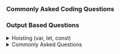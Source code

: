 ### Commonly Asked Coding Questions
### Output Based Questions

<details>
  <summary> Hoisting (var, let, const) </summary>
  
  #### Hoisting
  **Question 1** (Important):
  ```js
let arr = [1,2];
for(var i = 0; i<arr.length;i++){
setTimeout(()=>{
console.log(i);
},[1000])
}
```
**Output**:
```js
2
2
```
**Explanation**:
Since `var` is global-scoped, the value of `i` is shared across all iterations of the loop. By the time the `setTimeout` callbacks execute (after 1000ms), the loop will have completed, and `i` will have the value `2` (the length of the array).
`i = 0` for the 1st time
`i = 1` for the 2nd time 
Then `i = 2` checks the for loop length is `2 < 2` which is false but as i is `var` after settimeout `i` will be printed `2`

**Question 2** Temporal Dead Zone
```js
console.log(a);
var a = 10;

console.log(b);
let b = 20;

```
**Output**:
```js
undefined
ReferenceError: Cannot access 'b' before initialization
```
**Explanation**:
`var` declarations are hoisted (moved to the top of their scope) and initialized with undefined. So, `console.log(a)` works but prints undefined.
let declarations are also hoisted but are in the temporal dead zone until their initialization. Accessing b before the let b = 20 line throws a ReferenceError

**Question 3**: `var` in a loop
```js
for (var i = 0; i < 3; i++) {
  setTimeout(() => console.log(i), 1000);
}
```
**Output**:
```js
3
3
3
```
**Explanation**:
Similar to Question 1

**Question 4**: `let` in a loop
```js
for (let i = 0; i < 3; i++) {
  setTimeout(() => console.log(i), 1000);
}

```
**Output**:
```js
0
1
2
```
**Explanation**:
`let` is block-scoped, so each iteration of the loop creates a new instance of `i` that is preserved for the `setTimeout` callback.

**Question 5** : `const` in a loop
```js
for (const i = 0; i < 3; i++) {
  console.log(i);
}
```
**Output**:
```js
TypeError: Assignment to constant variable.
```
**Explanation**:
`const` variables cannot be reassigned. The loop tries to increment `i`, causing a `TypeError`.

**Question 6** : Re-declaration
```js
var a = 10;
var a = 20;

let b = 30;
let b = 40;

const c = 50;
const c = 60;

```
**Output**:
```js
No Error for var
SyntaxError: Identifier 'b' has already been declared
SyntaxError: Identifier 'c' has already been declared

```
**Explanation**:
`let` and `const` do not allow re-declaration in the same scope and throw a SyntaxError.

**Question 7** : Block Scope
```js
{
  let a = 10;
  var b = 20;
}
console.log(a);
console.log(b);

```
**Output**:
```js
ReferenceError: a is not defined
20
```
**Explanation**:
`let` is blocked scope so a is not reachable. whereas `var` is global scope so prints `20`

**Question 8** : Shadowing
```js
let x = 10;
{
  var x = 20;
}

```
**Output**:
```js
SyntaxError: Identifier 'x' has already been declared
```
**Explanation**:
A `SyntaxError` is thrown because `x` is already declared with let.
`var` and `let` declarations cannot co-exist in the same scope.

**Question 9** : Scoping with Functions
```js
function test() {
  if (true) {
    var a = 10;
    let b = 20;
  }
  console.log(a);
  console.log(b);
}
test();

```
**Output**:
```js
10
ReferenceError: b is not defined
```
**Explanation**:
let is block-scoped, so b is not accessible outside the if block.

**Question 10** : Global `var` vs Global `let`
```js
var a = 10;
let b = 20;

window.a = 30; // works in browsers
window.b = 40;

console.log(a, b);
console.log(window.a, window.b);

```
**Output**:
```js
10 20
30 undefined
```
**Explanation**:
`let` does not create a property on the `window` object.

**Question 11** : `var` Hoisting in Functions (Important)
```js
function test() {
  console.log(a);
  var a = 10;
  function a() {}
}
test();

```
**Output**:
```js
[Function: a]
```
**Explanation**:
Function declarations take precedence over var declarations during hoisting, so a is initially a function

**Question 12** : Default Values and Hoisting (Important)
```js
console.log(foo());
function foo() {
  return "Hello";
}
var foo = function () {
  return "Hi";
};

```
**Output**:
```js
"Hello"
```
**Explanation**:
- Function declarations are hoisted with the function definition.
- The `foo` function declaration is hoisted, and the `var foo` assignment comes later, so the original `foo` function executes.

**Question 13** : Multiple Declarations and Hoisting
```js
var a = 1;

function test() {
  console.log(a);
  var a = 2;
  console.log(a);
}
test();
console.log(a);

```
**Output**:
```js
undefined
2
1

```
**Explanation**:
Inside test, the `var` a declaration is hoisted, shadowing the global `a`. It is initialized to `undefined` initially, so `console.log(a)` inside the function prints `undefined` at first and `2` after assignment.

**Question 14**
```js
function tricky() {
  console.log(a);
  var a = 10;
  let b = 20;
  console.log(b);
}
tricky();

```
**Output**:
```js
undefined
ReferenceError: Cannot access 'b' before initialization
```
**Explanation**:
The `let b` is in the **temporal dead zone** until it is initialized, so accessing it before initialization throws a `ReferenceError`.

**Question 15**: Nested Function Hoisting
```js
function outer() {
  console.log(typeof inner);
  function inner() {}
  console.log(typeof inner);
}
outer();

```
**Output**:
```js
function
function
```
**Explanation**:
The `function inner` is hoisted inside `outer`. Before its definition, typeof inner is "function", not "undefined", because function declarations are hoisted with their definitions.

</details>

<details>
  <summary>Commonly Asked Questions</summary>
  
  ### Commonly Asked Questions during interview

  **Question 1**: (Infosys)
  ```js
const [x,y=5] = [10]
console.log(x+y);
  ```
  **Output**:
   ```js
15
  ```

  **Explanation**:
  - It is a  `[x,y=5]` is destructuring syntax so in destructuring the values are assigned in the same order as they appear in the array.
  - So `x = 10` and initially `y = undefined` as there is no value but here `y`=5` so `undefined` will become `5`. `x + y` i.e `10 + 5` = `15`

     **Question 2**: (TCS)
  ```js
console.log(!!{});
console.log(!![]);
  ```
  **Output**:
   ```js
True
True
  ```

  **Explanation**:
  - In JavaScript, some values are falsy (e.g., 0, "", null, undefined, NaN, and false), and all other values are truthy.
  - Empty objects `({})` and empty arrays `([])` are truthy values.
  - So output here will be 1st negation will `!{}` will be give `false` and 2nd negation `!!{}` will give `true` similarly  for `!![]`

     **Question 3**:
  ```js
let h = "100px";
let w = "20px"
console.log(parseInt(h + w));
  ```
  **Output**:
   ```js
100
  ```

  **Explanation**:
  - `h + w` results in "100px20px", parseInt only takes the 1st valid numbers from the string, anything else is ignored.so after 100 p isn't a number so ignored.

     **Question 4**: (Infosys)
  ```js
let x = 1 || 2 && 3;
console.log(x);
  ```
  **Output**:
   ```js
1
  ```

  **Explanation**:
  - In javascript `AND` operator has more precedence over  `OR`operator. So our expression becomes `2 && 3` `3` will be returned now it checks `1 || 3` OR operator will check truthy value `1 || 3` 1 is truthy so returns final output as `1` 
  
</details>
